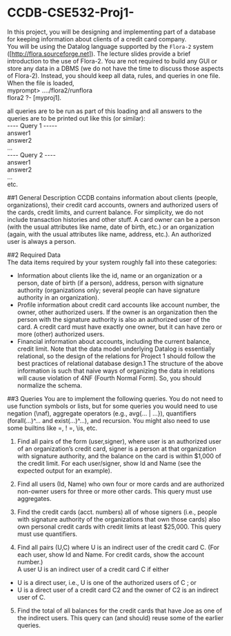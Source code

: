 # CCDB-CSE532-Proj1-
In this project, you will be designing and implementing part of a database for keeping information about clients of a credit card company.  
You will be using the Datalog language supported by the `Flora-2` system ([http://flora.sourceforge.net]). The lecture slides provide a brief introduction to the use of Flora-2. You are not required to
build any GUI or store any data in a DBMS (we do not have the time to discuss those aspects of Flora-2). Instead, you should keep all data, rules, and queries in one file. When the file is loaded,  
myprompt> ..../flora2/runflora  
flora2 ?- [myproj1].  

all queries are to be run as part of this loading and all answers to the queries are to be printed out like this (or similar):  
---- Query 1 -----  
answer1  
answer2  
...  
---- Query 2 ----  
answer1  
answer2  
...  
etc.  

##1 General Description
CCDB contains information about clients (people, organizations), their credit card accounts, owners and authorized users of the cards, credit limits, and current balance. For simplicity, we do not include transaction histories and other stuff. A card owner can be a person (with the usual attributes like name, date of birth, etc.) or an organization (again, with the usual attributes like name, address, etc.). An authorized user is always a person.  

##2 Required Data  
The data items required by your system roughly fall into these categories:  
* Information about clients like the id, name or an organization or a person, date of birth (if a person), address, person with signature authority (organizations only; several people can have signature authority in an organization).
* Profile information about credit card accounts like account number, the owner, other authorized users. If the owner is an organization then the person with the signature authority is also an authorized user of the card. A credit card must have exactly one owner, but it can have zero or more (other) authorized users.  
* Financial information about accounts, including the current balance, credit limit. Note that the data model underlying Datalog is essentially relational, so the design of the relations for Project 1 should follow the best practices of relational database design.1 The structure of the above information is such that naive ways of organizing the data in relations will cause violation of 4NF (Fourth Normal Form). So, you should normalize the schema.  

##3 Queries
You are to implement the following queries. You do not need to use function symbols or lists, but for some queries you would need to use negation (\naf), aggregate operators (e.g., avg{... | ...}), quantifiers (forall(...)^... and exist(...)^...), and recursion. You might also need to use some builtins like =, ! =, \is, etc.  

1. Find all pairs of the form (user,signer), where user is an authorized user of an organization’s
credit card, signer is a person at that organization with signature authority, and the balance
on the card is within $1,000 of the credit limit. For each user/signer, show Id and Name (see
the expected output for an example).  

2. Find all users (Id, Name) who own four or more cards and are authorized non-owner users for
three or more other cards. This query must use aggregates.  

3. Find the credit cards (acct. numbers) all of whose signers (i.e., people with signature authority
of the organizations that own those cards) also own personal credit cards with credit limits at
least $25,000. This query must use quantifiers.  

4. Find all pairs (U,C) where U is an indirect user of the credit card C. (For each user, show Id and
Name. For credit cards, show the account number.)  
A user U is an indirect user of a credit card C if either
  * U is a direct user, i.e., U is one of the authorized users of C ; or
  * U is a direct user of a credit card C2 and the owner of C2 is an indirect user of C.  

5. Find the total of all balances for the credit cards that have Joe as one of the indirect users. This
query can (and should) reuse some of the earlier queries.
